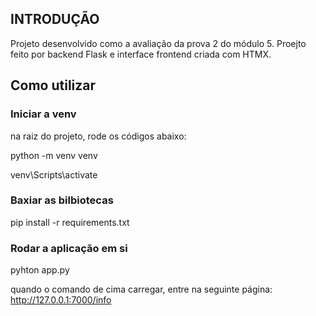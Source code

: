 ## INTRODUÇÃO

Projeto desenvolvido como a avaliação da prova 2 do módulo 5. Proejto feito por backend Flask e interface frontend criada com HTMX.

## Como utilizar

### Iniciar a venv

na raiz do projeto, rode os códigos abaixo:

python -m venv venv

venv\Scripts\activate

### Baxiar as bilbiotecas

pip install -r requirements.txt

### Rodar a aplicação em si

pyhton app.py

quando o comando de cima carregar, entre na seguinte página: http://127.0.0.1:7000/info

